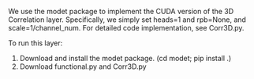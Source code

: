 We use the modet package to implement the CUDA version of the 3D Correlation layer. Specifically, we simply set heads=1 and rpb=None, and scale=1/channel_num. For detailed code implementation, see Corr3D.py.

To run this layer:
1. Download and install the modet package. (cd modet; pip install .)
2. Download functional.py and Corr3D.py
